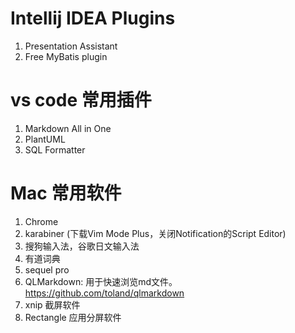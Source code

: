 # Intellij IDEA Plugins
1. Presentation Assistant
2. Free MyBatis plugin

# vs code 常用插件
1. Markdown All in One
2. PlantUML
3. SQL Formatter

# Mac 常用软件
1. Chrome
2. karabiner (下载Vim Mode Plus，关闭Notification的Script Editor)
3. 搜狗输入法，谷歌日文输入法
4. 有道词典
5. sequel pro
6. QLMarkdown: 用于快速浏览md文件。https://github.com/toland/qlmarkdown
7. xnip 截屏软件
8. Rectangle 应用分屏软件